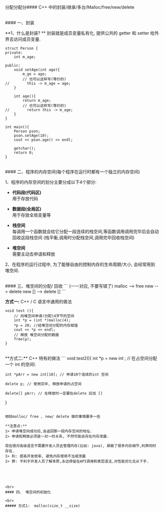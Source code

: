 分配分配分#### C++ 中的封装/继承/多台/Malloc/free/new/delete



<br>
#### 一、封装


**1、什么是封装? **
封装就是成员变量私有化, 提供公共的 getter 和 setter 给外界去访问成员变量.

```
struct Person {
private:
    int m_age;
    
public:
    void setAge(int age){
        m_ge = age;
        // 也可以这样写(等价的)
//        this -> m_age = age;
    }
    
    int age(){
        return m_age;
        // 也可以这样写(等价的)
//        return this -> m_age;
    }
}

int main(){
    Person pson;
    pson.setAge(10);
    cout << pson.age() << endl;
    
    getchar();
    return 0;
}
```









<br>
#### 二、程序的内存空间(每个程序在运行时都有一个独立的内存空间)

1、程序的内存空间的划分主要分成以下4个部分:

- **代码段(代码区)**<br>用于存放代码

- **数据段(全局区)**<br>用于存放全局变量等

- **栈空间**<br> 每调用一个函数就会给它分配一段连续的栈空间,等函数调用调用完毕后会自动回收这段栈空间 (栈平衡,调用时分配栈空间,调用完毕回收栈空间)

- **堆空间**<br> 需要主动去申请和释放


2、在程序的运行过程中, 为了能够自由的控制内存的生命周期/大小, 会经常用到堆空间.






<br> 
#### 三、堆空间的分配/ 回收
```
(一一对应, 不要写错了)
 malloc --> free
 new --> delete
 new [] --> delete []
 ```
 
**方式一:**
C++ / C 语言中通用的做法 
```
void test (){
    // 向堆空间申请(分配)4字节的空间
    int *p = (int *)malloc(4);
    *p = 20; //给堆空间分配的内存赋值
    cout << *p << endl;
    // 释放 堆空间分配的数据
    free(p);
}
```




<br>
**方式二:**
C++ 特有的做法
```
void test2(){
    int *p = new int ; // 在占空间分配一个 int 的空间\
    
    int *pArr = new int[10]; // 申请10个连续的int 空间
    
    delete p; // 使用完毕, 释放申请的占空间
    
    delete[] pArr; // 在释放时一定要在delete 后加 []
    
}
```

相较malloc/ free , new/ delete 做的事情要多一些

**注意点:**
1> 申请堆空间成功后,会返回那一段内存空间的地址.
2> 申请和释放必须是一对一的关系, 不然可能会存在内存泄露.

现在很对高级语言不需要开发人员去管理内存(比如: java), 屏蔽了很多内存细节,利弊同时存在.
1> 利: 提高开发效率, 避免内存使用不当或泄露
2> 弊: 不利于开发人员了解本质,永远停留在API调用和表层语法,对性能优化无从下手.





<br>
#### 四、 堆空间的初始化

<br>
##### 方式1:  malloc(size_t __size) 



